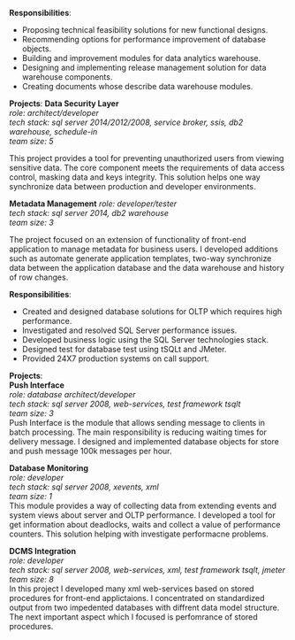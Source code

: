 **Responsibilities**:  
- Proposing technical feasibility solutions for new functional designs.  
- Recommending options for performance improvement of database objects.  
- Building and improvement modules for data analytics warehouse.  
- Designing and implementing release management solution for data warehouse components.  
- Creating documents whose describe data warehouse modules.  

**Projects**:
**Data Security Layer**  
*role: architect/developer*    
*tech stack: sql server 2014/2012/2008, service broker, ssis, db2 warehouse, schedule-in*  
*team size: 5*  

This project provides a tool for preventing unauthorized users from viewing sensitive data. The core component meets the requirements of data access control, masking data and keys integrity. This solution helps one way synchronize data between production and developer environments. 

**Metadata Management**
*role: developer/tester*  
*tech stack: sql server 2014, db2 warehouse*  
*team size: 3*  

The project focused on an extension of functionality of front-end application to manage metadata for business users. I developed additions such as automate generate application templates, two-way synchronize data between the application database and the data warehouse and history of row changes.

**Responsibilities**:
- Created and designed database solutions for OLTP which requires high performance.  
- Investigated and resolved SQL Server performance issues.  
- Developed business logic using the SQL Server technologies stack.  
- Designed test for database test using tSQLt and JMeter.  
- Provided 24X7 production systems on call support.  

**Projects**:  
**Push Interface**  
*role: database architect/developer*  
*tech stack: sql server 2008, web-services, test framework tsqlt*  
*team size: 3*  
Push Interface is the module that allows sending message to clients in batch processing. The main responsibility is reducing waiting times for delivery message. I designed and implemented database objects for store and push message 100k messages per hour.

**Database Monitoring**  
*role: developer*  
*tech stack: sql server 2008, xevents, xml*  
*team size: 1*  
This module provides a way of collecting data from extending events and system views about server and OLTP performance. I developed a tool for get information about deadlocks, waits and collect a value of performance counters. This solution helping with investigate performacne problems.

**DCMS Integration**  
*role: developer*  
*tech stack: sql server 2008, web-services, xml, test framework tsqlt, jmeter*  
*team size: 8*  
In this project I developed many xml web-services based on stored procedures for front-end applictaions. I concentrated on standardized output from two impedented databases with diffrent data model structure. The next important aspect which I focused is perfomrance of stored procedures.


